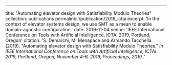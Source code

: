 ---
title: "Automating elevator design with Satisfiability Modulo Theories"
collection: publications
permalink: /publication/2019_ictai
excerpt: 'In the context of elevator systems design, we use SMT as a mean to enable domain-agnostic configuration.'
date: 2019-11-04
venue: 'IEEE International Conference on Tools with Artificial Intelligence, ICTAI 2019, Portland, Oregon'
citation: 'S. Demarchi, M. Menapace and Armando Tacchella (2019),
          &quot;Automating elevator design with Satisfiability Modulo Theories.&quot;
          <i>in IEEE International Conference on Tools with Artificial Intelligence,
          ICTAI 2019, Portland, Oregon, November 4-6, 2019, Proceedings, 2019.</i>.'
